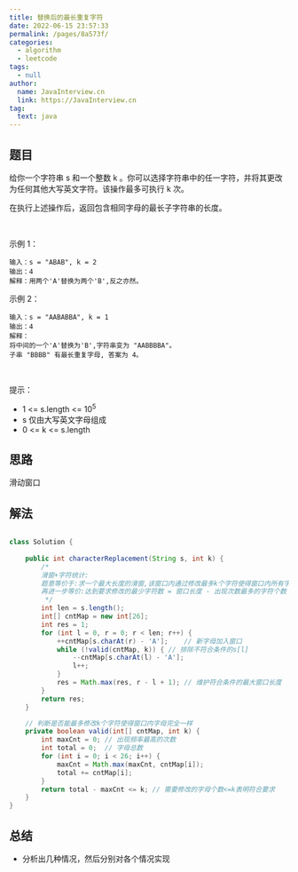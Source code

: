 ```yaml
---
title: 替换后的最长重复字符
date: 2022-06-15 23:57:33
permalink: /pages/8a573f/
categories: 
  - algorithm
  - leetcode
tags: 
  - null
author: 
  name: JavaInterview.cn
  link: https://JavaInterview.cn
tag: 
  text: java
---
```


## 题目
给你一个字符串 s 和一个整数 k 。你可以选择字符串中的任一字符，并将其更改为任何其他大写英文字符。该操作最多可执行 k 次。

在执行上述操作后，返回包含相同字母的最长子字符串的长度。

 

示例 1：

    输入：s = "ABAB", k = 2
    输出：4
    解释：用两个'A'替换为两个'B',反之亦然。
示例 2：

    输入：s = "AABABBA", k = 1
    输出：4
    解释：
    将中间的一个'A'替换为'B',字符串变为 "AABBBBA"。
    子串 "BBBB" 有最长重复字母, 答案为 4。
 

提示：

- 1 <= s.length <= 10<sup>5</sup>
- s 仅由大写英文字母组成
- 0 <= k <= s.length



## 思路

滑动窗口

## 解法
```java

class Solution {
    
    public int characterReplacement(String s, int k) {
        /*
        滑窗+字符统计:
        题意等价于:求一个最大长度的滑窗,该窗口内通过修改最多k个字符使得窗口内所有字符一样
        再进一步等价:达到要求修改的最少字符数 = 窗口长度 - 出现次数最多的字符个数 <= k
         */
        int len = s.length();
        int[] cntMap = new int[26];
        int res = 1;
        for (int l = 0, r = 0; r < len; r++) {
            ++cntMap[s.charAt(r) - 'A'];    // 新字母加入窗口
            while (!valid(cntMap, k)) { // 排除不符合条件的s[l]
                --cntMap[s.charAt(l) - 'A'];
                l++;
            }
            res = Math.max(res, r - l + 1); // 维护符合条件的最大窗口长度
        }
        return res;
    }

    // 判断是否能最多修改k个字符使得窗口内字母完全一样
    private boolean valid(int[] cntMap, int k) {
        int maxCnt = 0; // 出现频率最高的次数
        int total = 0;  // 字母总数
        for (int i = 0; i < 26; i++) {
            maxCnt = Math.max(maxCnt, cntMap[i]);
            total += cntMap[i];
        }
        return total - maxCnt <= k; // 需要修改的字母个数<=k表明符合要求
    }
}

```

## 总结

- 分析出几种情况，然后分别对各个情况实现 
